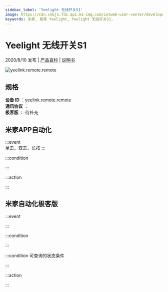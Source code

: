 ```yaml
---
sidebar_label: 'Yeelight 无线开关S1'
image: https://cdn.cnbj1.fds.api.mi-img.com/iotweb-user-center/developer_1679047686874X0W6nV0m.png?GalaxyAccessKeyId=AKVGLQWBOVIRQ3XLEW&Expires=9223372036854775807&Signature=wyFu7f8kivh4veWpWTY7+0CPktY=
keywords: 米家, 易来 Yeelight, Yeelight 无线开关S1, 
---
```

# Yeelight 无线开关S1

2020/8/10 发布 | [产品百科](https://home.mi.com/webapp/content/baike/product/index.html?model=yeelink.remote.remote/) | [说明书](https://home.mi.com/views/introduction.html?model=yeelink.remote.remote&region=cn)

![yeelink.remote.remote](https://cdn.cnbj1.fds.api.mi-img.com/iotweb-user-center/developer_1679047686874X0W6nV0m.png?GalaxyAccessKeyId=AKVGLQWBOVIRQ3XLEW&Expires=9223372036854775807&Signature=wyFu7f8kivh4veWpWTY7+0CPktY=)

## 规格  
> 
**设备 ID** ：yeelink.remote.remote  
**通讯协议** ：  
**极客版**  ： 待补充 


## 米家APP自动化  

:::event  
单击、双击、长按
:::

:::condition  

:::

:::action   

:::

## 米家自动化极客版  

:::event  

:::

:::condition  

:::

:::condition 可查询的状态条件  

:::

:::action  

:::

        
